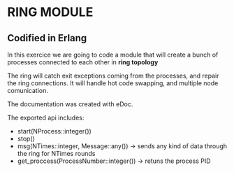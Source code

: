 RING MODULE
===========
Codified in Erlang
--------------------

In this exercice we are going to code a module that will create a bunch of processes connected to each other in **ring topology**

The ring will catch exit exceptions coming from the processes, and repair the ring connections.
It will handle hot code swapping, and multiple node comunication.

The documentation was created with eDoc.

The exported api includes:
   - start(NProcess::integer())
   - stop()
   - msg(NTimes::integer, Message::any()) -> sends any kind of data through the ring for NTimes rounds
   - get_proccess(ProcessNumber::integer()) -> retuns the process PID
